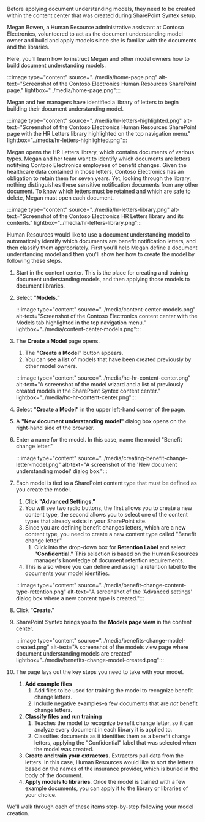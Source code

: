 Before applying document understanding models, they need to be created within the content center that was created during SharePoint Syntex setup.

Megan Bowen, a Human Resource administrative assistant at Contoso Electronics, volunteered to act as the document understanding model owner and build and apply models since she is familiar with the documents and the libraries.  

Here, you'll learn how to instruct Megan and other model owners how to build document understanding models.

:::image type="content" source="../media/home-page.png" alt-text="Screenshot of the Contoso Electronics Human Resources SharePoint page." lightbox="../media/home-page.png":::

Megan and her managers have identified a library of letters to begin building their document understanding model.  

:::image type="content" source="../media/hr-letters-highlighted.png" alt-text="Screenshot of the Contoso Electronics Human Resources SharePoint page with the HR Letters library highlighted on the top navigation menu." lightbox="../media/hr-letters-highlighted.png":::

Megan opens the HR Letters library, which contains documents of various types. Megan and her team want to identify which documents are letters notifying Contoso Electronics employees of benefit changes. Given the healthcare data contained in those letters, Contoso Electronics has an obligation to retain them for seven years. Yet, looking through the library, nothing distinguishes these sensitive notification documents from any other document. To know which letters must be retained and which are safe to delete, Megan must open each document.  

:::image type="content" source="../media/hr-letters-library.png" alt-text="Screenshot of the Contoso Electronics HR Letters library and its contents." lightbox="../media/hr-letters-library.png":::

Human Resources would like to use a document understanding model to automatically identify which documents are benefit notification letters, and then classify them appropriately. First you'll help Megan define a document understanding model and then you'll show her how to create the model by following these steps.

1. Start in the content center. This is the place for creating and training document understanding models, and then applying those models to document libraries.
1. Select **"Models."**

    :::image type="content" source="../media/content-center-models.png" alt-text="Screenshot of the Contoso Electronics content center with the Models tab highlighted in the top navigation menu." lightbox="../media/content-center-models.png":::

1. The **Create a Model** page opens.
   1. The **"Create a Model"** button appears.
   1. You can see a list of models that have been created previously by other model owners.  

    :::image type="content" source="../media/hc-hr-content-center.png" alt-text="A screenshot of the model wizard and a list of previously created models in the SharePoint Syntex content center." lightbox="../media/hc-hr-content-center.png":::

1. Select **"Create a Model"** in the upper left-hand corner of the page.
1. A **"New document understanding model"** dialog box opens on the right-hand side of the browser.  
1. Enter a name for the model. In this case, name the model "Benefit change letter."

    :::image type="content" source="../media/creating-benefit-change-letter-model.png" alt-text="A screenshot of the 'New document understanding model' dialog box.":::

1. Each model is tied to a SharePoint content type that must be defined as you create the model.
   1. Click **"Advanced Settings."**
   1. You will see two radio buttons, the first allows you to create a new content type, the second allows you to select one of the content types that already exists in your SharePoint site.
   1. Since you are defining benefit changes letters, which are a new content type, you need to create a new content type called "Benefit change letter."
      1. Click into the drop-down box for **Retention Label** and select **"Confidential."** This selection is based on the Human Resources manager's knowledge of document retention requirements.
   1. This is also where you can define and assign a retention label to the documents your model identifies.

    :::image type="content" source="../media/benefit-change-content-type-retention.png" alt-text="A screenshot of the 'Advanced settings' dialog box where a new content type is created.":::

1. Click **"Create."**
1. SharePoint Syntex brings you to the **Models page view** in the content center.  

    :::image type="content" source="../media/benefits-change-model-created.png" alt-text="A screenshot of the models view page where document understanding models are created" lightbox="../media/benefits-change-model-created.png":::

1. The page lays out the key steps you need to take with your model.
   1. **Add example files**
      1. Add files to be used for training the model to recognize benefit change letters.
      1. Include negative examples–a few documents that are _not_ benefit change letters.
   1. **Classify files and run training**
      1. Teaches the model to recognize benefit change letter, so it can analyze every document in each library it is applied to.  
      1. Classifies documents as it identifies them as a benefit change letters, applying the "Confidential" label that was selected when the model was created.
   1. **Create and train your extractors.** Extractors pull data from the letters. In this case, Human Resources would like to sort the letters based on the names of the insurance provider, which is buried in the body of the document.
   1. **Apply models to libraries**. Once the model is trained with a few example documents, you can apply it to the library or libraries of your choice.

We'll walk through each of these items step-by-step following your model creation.
